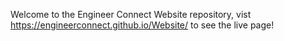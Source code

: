 Welcome to the Engineer Connect Website repository, vist https://engineerconnect.github.io/Website/ to see the live page!
